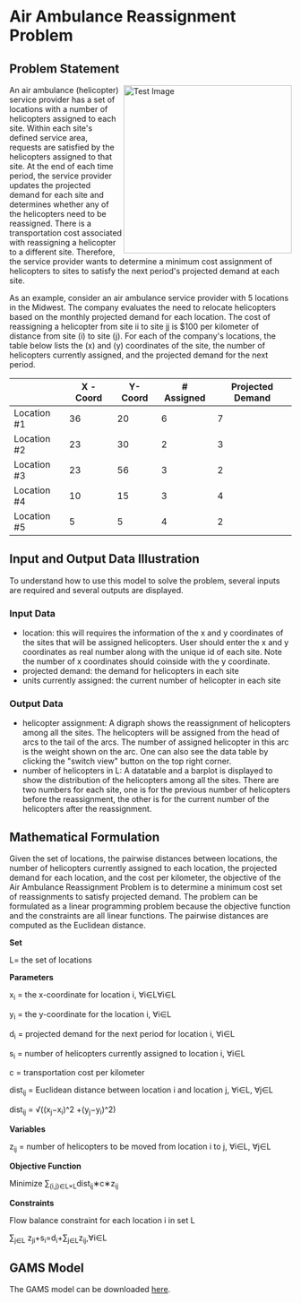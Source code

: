 <h1> 
    Air Ambulance Reassignment Problem
</h1>

<h2>
    Problem Statement
</h2>
<img src="https://neos-guide.org/sites/default/files/u2/zepper.jpg" alt="Test Image"  align='right' style="width:300px;display:inline">An air ambulance (helicopter) service provider has a set of locations with a number of helicopters assigned to each site. Within each site's defined service area, requests are satisfied by the helicopters assigned to that site. At the end of each time period, the service provider updates the projected demand for each site and determines whether any of the helicopters need to be reassigned. There is a transportation cost associated with reassigning a helicopter to a different site. Therefore, the service provider wants to determine a minimum cost assignment of helicopters to sites to satisfy the next period's projected demand at each site.

As an example, consider an air ambulance service provider with 5 locations in the Midwest. The company evaluates the need to relocate helicopters based on the monthly projected demand for each location. The cost of reassigning a helicopter from site ii to site jj is $100 per kilometer of distance from site \(i\) to site \(j\). For each of the company's locations, the table below lists the \(x\) and \(y\) coordinates of the site, the number of helicopters currently assigned, and the projected demand for the next period.

|             | X - Coord | Y-Coord | # Assigned | Projected Demand |
| ----------- | --------- | ------- | ---------- | ---------------- |
| Location #1 | 36        | 20      | 6          | 7                |
| Location #2 | 23        | 30      | 2          | 3                |
| Location #3 | 23        | 56      | 3          | 2                |
| Location #4 | 10        | 15      | 3          | 4                |
| Location #5 | 5         | 5       | 4          | 2                |

<h2> 
    Input and Output Data Illustration
</h2>

To understand how to use this model to solve the problem, several inputs are required and several outputs are displayed.

<h3>
    Input Data
</h3>

<ul>
    <li> location: this will requires the information of the x and y coordinates of the sites that will be assigned helicopters. User should enter the x and y coordinates as real number along with the unique id of each site. Note the number of x coordinates should coinside with the y coordinate.</li>
    <li>projected demand: the demand for helicopters in each site</li>
    <li>units currently assigned: the current number of helicopter in each site </li>
</ul>

<h3>
    Output Data
</h3>

<ul>
    <li>helicopter assignment: A digraph shows the reassignment of helicopters among all the sites. The helicopters will be assigned from the head of arcs to the tail of the arcs. The number of assigned helicopter in this arc is the weight shown on the arc. One can also see the data table by clicking the "switch view" button on the top right corner. </li>
    <li> number of helicopters in L: A datatable and a barplot is displayed to show the distribution of the helicopters among all the sites. There are two numbers for each site, one is for the previous number of helicopters before the reassignment, the other is for the current number of the helicopters after the reassignment.</li>
</ul>





<h2>
    Mathematical Formulation
</h2>

Given the set of locations, the pairwise distances between locations, the number of helicopters currently assigned to each location, the projected demand for each location, and the cost per kilometer, the objective of the Air Ambulance Reassignment Problem is to determine a minimum cost set of reassignments to satisfy projected demand. The problem can be formulated as a linear programming problem because the objective function and the constraints are all linear functions. The pairwise distances are computed as the Euclidean distance.



**Set**

L​= the set of locations

**Parameters**

x<sub>i</sub> = the x-coordinate for location i, ∀i∈L∀i∈L

y<sub>i</sub> = the y-coordinate for the location i, ∀i∈L

d<sub>i</sub> = projected demand for the next period for location i, ∀i∈L

s<sub>i</sub> = number of helicopters currently assigned to location i, ∀i∈L

c​ = transportation cost per kilometer

dist<sub>ij</sub> = Euclidean distance between location i and location j, ∀i∈L, ∀j∈L

dist<sub>ij</sub> = √((x<sub>j</sub>−x<sub>i</sub>)^2 +(y<sub>j</sub>−y<sub>i</sub>)^2)

**Variables**

z<sub>ij</sub> = number of helicopters to be moved from location i to j, ∀i∈L, ∀j∈L

**Objective Function**

Minimize ∑<sub>(i,j)∈L×L</sub>dist<sub>ij</sub>∗c∗z<sub>ij</sub>

**Constraints**

Flow balance constraint for each location i in set L

∑<sub>j∈L</sub> z<sub>ji</sub>+s<sub>i</sub>=d<sub>i</sub>+∑<sub>j∈L</sub>z<sub>ij</sub>,∀i∈L



<h2>
    GAMS Model
</h2>

The GAMS model can be downloaded <a href="https://srv-file14.gofile.io/download/bCFL0v/AirAmbulance.gms">here</a>.